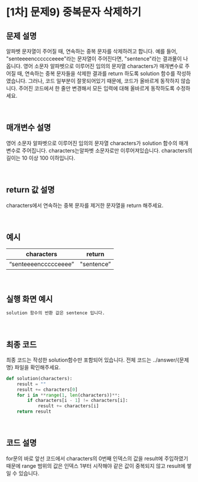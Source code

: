# [1차] 문제9) 중복문자 삭제하기

## 문제 설명

알파벳 문자열이 주어질 때, 연속하는 중복 문자를 삭제하려고 합니다.
예를 들어, "senteeeencccccceeee"라는 문자열이 주어진다면, "sentence"라는 결과물이 나옵니다.
영어 소문자 알파벳으로 이루어진 임의의 문자열 characters가 매개변수로 주어질 때, 연속하는 중복 문자들을 삭제한 결과를 return 하도록 solution 함수를 작성하였습니다. 그러나, 코드 일부분이 잘못되어있기 때문에, 코드가 올바르게 동작하지 않습니다.
주어진 코드에서 한 줄만 변경해서 모든 입력에 대해 올바르게 동작하도록 수정하세요.
 
<br>
 
## 매개변수 설명

영어 소문자 알파벳으로 이루어진 임의의 문자열 characters가 solution 함수의 매개변수로 주어집니다.
characters는알파벳 소문자로만 이루어져있습니다.
characters의 길이는 10 이상 100 이하입니다.
 
<br>
 
## return 값 설명

characters에서 연속하는 중복 문자를 제거한 문자열을 return 해주세요.
 
<br>
 
## 예시

| characters | return |
| --- | --- |
| “senteeeenccccceeee” | "sentence” |
 
<br>
 
## 실행 화면 예시

```python
solution 함수의 반환 값은 sentence 입니다.
```
 
<br>
 
## 최종 코드

최종 코드는 작성한 solution함수만 포함되어 있습니다.
전체 코드는 ../answer/{문제명} 파일을 확인해주세요.

```python
def solution(characters):
	result = ""
	result += characters[0]
	for i in **range(1, len(characters))**:
		if characters[i - 1] != characters[i]:
			result += characters[i]
	return result
```
 
<br>
 
## 코드 설명

for문의 바로 앞선 코드에서 characters의 0번째 인덱스의 값을 result에 주입하였기 때문에 range 범위의 값은 인덱스 1부터 시작해야 같은 값이 중복되지 않고 result에 쌓일 수 있습니다.
